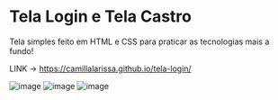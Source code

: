 <h1>Tela Login e Tela Castro</h1>

<p>Tela simples feito em HTML e CSS para praticar as tecnologias mais a fundo!</p>

LINK -> https://camillalarissa.github.io/tela-login/

![image](https://github.com/camillalarissa/tela-login/assets/115382914/b5aee499-cb05-4781-b118-e12681ebe4b8)
![image](https://github.com/camillalarissa/tela-login/assets/115382914/aa7a85da-746e-419f-8135-7971400dc7d7)
![image](https://github.com/camillalarissa/tela-login/assets/115382914/c14224ce-3049-4b32-b641-5f28a019f1cd)



